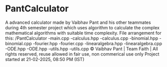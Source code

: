 # PantCalculator
A advanced calculator made by Vaibhav Pant and his other teammates during 4th semester project which uses algorithm to calculate the complex mathematical algorithms with suitable time complexity.
File arrangement for this:
        /PantCalculator
        -main.cpp
          -calculus.hpp
          -calculus.cpp
          -binomial.hpp
          -binomial.cpp
          -fourier.hpp
          -fourier.cpp
          -linearalgebra.hpp
          -linearalgebra.cpp
          -ODE.hpp
          -ODE.hpp
          -utils.hpp
          -utils.cpp
© Vaibhav Pant | Team Faith | All rights reserved, reuse allowed in fair use, non commerical use only
Project started at 21-02-2025, 08:50 PM (IST)
